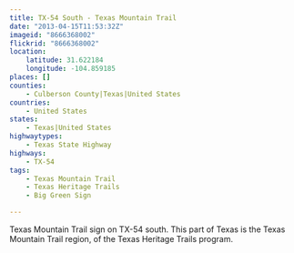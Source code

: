 ```yaml
---
title: TX-54 South - Texas Mountain Trail
date: "2013-04-15T11:53:32Z"
imageid: "8666368002"
flickrid: "8666368002"
location:
    latitude: 31.622184
    longitude: -104.859185
places: []
counties:
    - Culberson County|Texas|United States
countries:
    - United States
states:
    - Texas|United States
highwaytypes:
    - Texas State Highway
highways:
    - TX-54
tags:
    - Texas Mountain Trail
    - Texas Heritage Trails
    - Big Green Sign

---
```

Texas Mountain Trail sign on TX-54 south.  This part of Texas is the Texas Mountain Trail region, of the Texas Heritage Trails program.